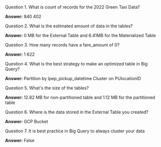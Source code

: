 Question 1. What is count of records for the 2022 Green Taxi Data?

**Answer:** 840 402

Question 2. What is the estimated amount of data in the tables?

**Answer:** 0 MB for the External Table and 6.41MB for the Materialized Table

Question 3. How many records have a fare_amount of 0?

**Answer:** 1 622

Question 4. What is the best strategy to make an optimized table in Big Query?

**Answer:** Partition by lpep_pickup_datetime Cluster on PUlocationID

Question 5. What's the size of the tables?

**Answer:** 12.82 MB for non-partitioned table and 1.12 MB for the partitioned table

Question 6. Where is the data stored in the External Table you created?

**Answer:** GCP Bucket

Question 7. It is best practice in Big Query to always cluster your data

**Answer:** False
